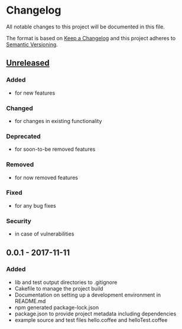 # Changelog
All notable changes to this project will be documented in this file.

The format is based on [Keep a Changelog](http://keepachangelog.com/en/1.0.0/)
and this project adheres to [Semantic Versioning](http://semver.org/spec/v2.0.0.html).

## [Unreleased]
### Added
* for new features
### Changed
* for changes in existing functionality
### Deprecated
* for soon-to-be removed features
### Removed
* for now removed features
### Fixed
* for any bug fixes
### Security
* in case of vulnerabilities

## 0.0.1 - 2017-11-11
### Added
* lib and test output directories to .gitignore
* Cakefile to manage the project build
* Documentation on setting up a development environment in README.md
* npm generated package-lock.json
* package.json to provide project metadata including dependencies
* example source and test files hello.coffee and helloTest.coffee

[Unreleased]: https://github.com/blinkdog/devuan-teambot/compare/v0.0.1...HEAD
